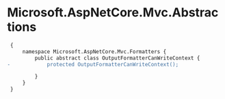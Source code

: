 # Microsoft.AspNetCore.Mvc.Abstractions

``` diff
 {
     namespace Microsoft.AspNetCore.Mvc.Formatters {
         public abstract class OutputFormatterCanWriteContext {
-            protected OutputFormatterCanWriteContext();

         }
     }
 }
```

